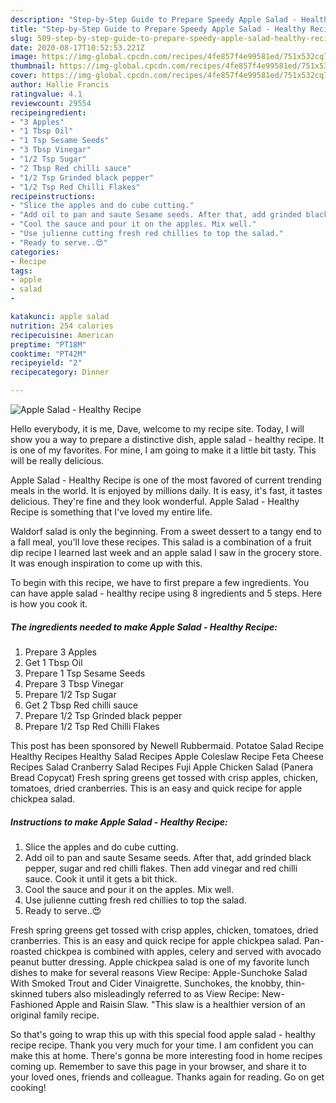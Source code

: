 ```yaml
---
description: "Step-by-Step Guide to Prepare Speedy Apple Salad - Healthy Recipe"
title: "Step-by-Step Guide to Prepare Speedy Apple Salad - Healthy Recipe"
slug: 509-step-by-step-guide-to-prepare-speedy-apple-salad-healthy-recipe
date: 2020-08-17T10:52:53.221Z
image: https://img-global.cpcdn.com/recipes/4fe857f4e99581ed/751x532cq70/apple-salad-healthy-recipe-recipe-main-photo.jpg
thumbnail: https://img-global.cpcdn.com/recipes/4fe857f4e99581ed/751x532cq70/apple-salad-healthy-recipe-recipe-main-photo.jpg
cover: https://img-global.cpcdn.com/recipes/4fe857f4e99581ed/751x532cq70/apple-salad-healthy-recipe-recipe-main-photo.jpg
author: Hallie Francis
ratingvalue: 4.1
reviewcount: 29554
recipeingredient:
- "3 Apples"
- "1 Tbsp Oil"
- "1 Tsp Sesame Seeds"
- "3 Tbsp Vinegar"
- "1/2 Tsp Sugar"
- "2 Tbsp Red chilli sauce"
- "1/2 Tsp Grinded black pepper"
- "1/2 Tsp Red Chilli Flakes"
recipeinstructions:
- "Slice the apples and do cube cutting."
- "Add oil to pan and saute Sesame seeds. After that, add grinded black pepper, sugar and red chilli flakes. Then add vinegar and red chilli sauce. Cook it until it gets a bit thick."
- "Cool the sauce and pour it on the apples. Mix well."
- "Use julienne cutting fresh red chillies to top the salad."
- "Ready to serve..😍"
categories:
- Recipe
tags:
- apple
- salad
- 

katakunci: apple salad  
nutrition: 254 calories
recipecuisine: American
preptime: "PT18M"
cooktime: "PT42M"
recipeyield: "2"
recipecategory: Dinner

---
```



![Apple Salad - Healthy Recipe](https://img-global.cpcdn.com/recipes/4fe857f4e99581ed/751x532cq70/apple-salad-healthy-recipe-recipe-main-photo.jpg)

Hello everybody, it is me, Dave, welcome to my recipe site. Today, I will show you a way to prepare a distinctive dish, apple salad - healthy recipe. It is one of my favorites. For mine, I am going to make it a little bit tasty. This will be really delicious.

Apple Salad - Healthy Recipe is one of the most favored of current trending meals in the world. It is enjoyed by millions daily. It is easy, it's fast, it tastes delicious. They're fine and they look wonderful. Apple Salad - Healthy Recipe is something that I've loved my entire life.

Waldorf salad is only the beginning. From a sweet dessert to a tangy end to a fall meal, you&#39;ll love these recipes. This salad is a combination of a fruit dip recipe I learned last week and an apple salad I saw in the grocery store. It was enough inspiration to come up with this.


To begin with this recipe, we have to first prepare a few ingredients. You can have apple salad - healthy recipe using 8 ingredients and 5 steps. Here is how you cook it.

<!--inarticleads1-->

##### The ingredients needed to make Apple Salad - Healthy Recipe:

1. Prepare 3 Apples
1. Get 1 Tbsp Oil
1. Prepare 1 Tsp Sesame Seeds
1. Prepare 3 Tbsp Vinegar
1. Prepare 1/2 Tsp Sugar
1. Get 2 Tbsp Red chilli sauce
1. Prepare 1/2 Tsp Grinded black pepper
1. Prepare 1/2 Tsp Red Chilli Flakes


This post has been sponsored by Newell Rubbermaid. Potatoe Salad Recipe Healthy Recipes Healthy Salad Recipes Apple Coleslaw Recipe Feta Cheese Recipes Salad Cranberry Salad Recipes Fuji Apple Chicken Salad (Panera Bread Copycat) Fresh spring greens get tossed with crisp apples, chicken, tomatoes, dried cranberries. This is an easy and quick recipe for apple chickpea salad. 

<!--inarticleads2-->

##### Instructions to make Apple Salad - Healthy Recipe:

1. Slice the apples and do cube cutting.
1. Add oil to pan and saute Sesame seeds. After that, add grinded black pepper, sugar and red chilli flakes. Then add vinegar and red chilli sauce. Cook it until it gets a bit thick.
1. Cool the sauce and pour it on the apples. Mix well.
1. Use julienne cutting fresh red chillies to top the salad.
1. Ready to serve..😍


Fresh spring greens get tossed with crisp apples, chicken, tomatoes, dried cranberries. This is an easy and quick recipe for apple chickpea salad. Pan-roasted chickpea is combined with apples, celery and served with avocado peanut butter dressing. Apple chickpea salad is one of my favorite lunch dishes to make for several reasons View Recipe: Apple-Sunchoke Salad With Smoked Trout and Cider Vinaigrette. Sunchokes, the knobby, thin-skinned tubers also misleadingly referred to as View Recipe: New-Fashioned Apple and Raisin Slaw. &#34;This slaw is a healthier version of an original family recipe. 

So that's going to wrap this up with this special food apple salad - healthy recipe recipe. Thank you very much for your time. I am confident you can make this at home. There's gonna be more interesting food in home recipes coming up. Remember to save this page in your browser, and share it to your loved ones, friends and colleague. Thanks again for reading. Go on get cooking!
